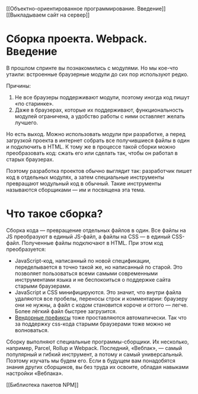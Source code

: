 [[Объектно-ориентированное программирование. Введение]]
[[Выкладываем сайт на сервер]]


# Сборка проекта. Webpack. Введение

В прошлом спринте вы познакомились с модулями. Но мы кое-что утаили: встроенные браузерные модули до сих пор используют редко.

Причины:

1.  Не все браузеры поддерживают модули, поэтому иногда код пишут «по старинке».
2.  Даже в браузерах, которые их поддерживают, функциональность модулей ограничена, а удобство работы с ними оставляет желать лучшего.

Но есть выход. Можно использовать модули при разработке, а перед загрузкой проекта в интернет собрать все получившиеся файлы в один и подключить в HTML. К тому же в процессе такой сборки можно преобразовать код: сжать его или сделать так, чтобы он работал в старых браузерах.

Поэтому разработка проектов обычно выглядит так: разработчик пишет код в отдельных модулях, а затем специальные инструменты превращают модульный код в обычный. Такие инструменты называются сборщиками — им и посвящена эта тема.

# Что такое сборка?

Сборка кода — превращение отдельных файлов в один. Все файлы на JS преобразуют в единый JS-файл, а файлы на CSS — в единый CSS-файл. Полученные файлы подключают в HTML. При этом код преобразуется:

-   JavaScript-код, написанный по новой спецификации, переделывается в точно такой же, но написанный по старой. Это позволяет пользоваться всеми самыми современными инструментами языка и не беспокоиться о поддержке сайта старыми браузерами.
-   JavaScript и CSS минифицируются. Это значит, что внутри файла удаляются все пробелы, переносы строк и комментарии: браузеру они не нужны, а файл с кодом становится короче и оттого — легче. Более лёгкий файл быстрее загрузится.
-   [Вендорные префиксы](https://praktikum.yandex.ru/trainer/web/lesson/6e2a4683-f53e-4c54-a5ff-6dcf2d4db335) тоже проставляются автоматически. Так что за поддержку css-кода старыми браузерами тоже можно не волноваться.

Сборку выполняют специальные программы-сборщики. Их несколько, например, Parcel, Rollup и Webpack. Последний, «Вебпак», — самый популярный и гибкий инструмент, а потому и самый универсальный. Поэтому изучать мы будем его. Если в будущем вам понадобятся знания других сборщиков, вы без труда их освоите, обладая навыками настройки «Вебпака».

[[Библиотека пакетов NPM]]